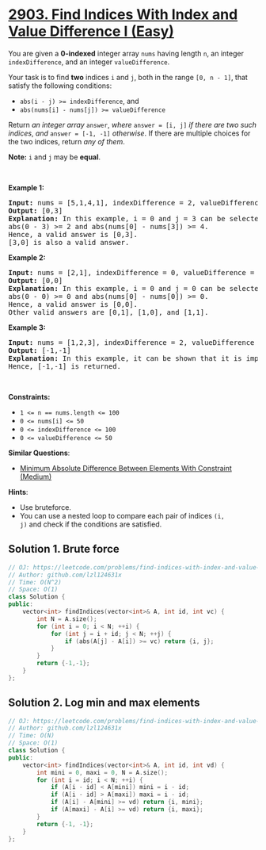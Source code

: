 # [2903. Find Indices With Index and Value Difference I (Easy)](https://leetcode.com/problems/find-indices-with-index-and-value-difference-i)

<p>You are given a <strong>0-indexed</strong> integer array <code>nums</code> having length <code>n</code>, an integer <code>indexDifference</code>, and an integer <code>valueDifference</code>.</p>

<p>Your task is to find <strong>two</strong> indices <code>i</code> and <code>j</code>, both in the range <code>[0, n - 1]</code>, that satisfy the following conditions:</p>

<ul>
	<li><code>abs(i - j) &gt;= indexDifference</code>, and</li>
	<li><code>abs(nums[i] - nums[j]) &gt;= valueDifference</code></li>
</ul>

<p>Return <em>an integer array</em> <code>answer</code>, <em>where</em> <code>answer = [i, j]</code> <em>if there are two such indices</em>, <em>and</em> <code>answer = [-1, -1]</code> <em>otherwise</em>. If there are multiple choices for the two indices, return <em>any of them</em>.</p>

<p><strong>Note:</strong> <code>i</code> and <code>j</code> may be <strong>equal</strong>.</p>

<p>&nbsp;</p>
<p><strong class="example">Example 1:</strong></p>

<pre>
<strong>Input:</strong> nums = [5,1,4,1], indexDifference = 2, valueDifference = 4
<strong>Output:</strong> [0,3]
<strong>Explanation:</strong> In this example, i = 0 and j = 3 can be selected.
abs(0 - 3) &gt;= 2 and abs(nums[0] - nums[3]) &gt;= 4.
Hence, a valid answer is [0,3].
[3,0] is also a valid answer.
</pre>

<p><strong class="example">Example 2:</strong></p>

<pre>
<strong>Input:</strong> nums = [2,1], indexDifference = 0, valueDifference = 0
<strong>Output:</strong> [0,0]
<strong>Explanation:</strong> In this example, i = 0 and j = 0 can be selected.
abs(0 - 0) &gt;= 0 and abs(nums[0] - nums[0]) &gt;= 0.
Hence, a valid answer is [0,0].
Other valid answers are [0,1], [1,0], and [1,1].
</pre>

<p><strong class="example">Example 3:</strong></p>

<pre>
<strong>Input:</strong> nums = [1,2,3], indexDifference = 2, valueDifference = 4
<strong>Output:</strong> [-1,-1]
<strong>Explanation:</strong> In this example, it can be shown that it is impossible to find two indices that satisfy both conditions.
Hence, [-1,-1] is returned.</pre>

<p>&nbsp;</p>
<p><strong>Constraints:</strong></p>

<ul>
	<li><code>1 &lt;= n == nums.length &lt;= 100</code></li>
	<li><code>0 &lt;= nums[i] &lt;= 50</code></li>
	<li><code>0 &lt;= indexDifference &lt;= 100</code></li>
	<li><code>0 &lt;= valueDifference &lt;= 50</code></li>
</ul>


**Similar Questions**:
* [Minimum Absolute Difference Between Elements With Constraint (Medium)](https://leetcode.com/problems/minimum-absolute-difference-between-elements-with-constraint)

**Hints**:
* Use bruteforce.
* You can use a nested loop to compare each pair of indices <code>(i, j)</code> and check if the conditions are satisfied.

## Solution 1. Brute force

```cpp
// OJ: https://leetcode.com/problems/find-indices-with-index-and-value-difference-i
// Author: github.com/lzl124631x
// Time: O(N^2)
// Space: O(1)
class Solution {
public:
    vector<int> findIndices(vector<int>& A, int id, int vc) {
        int N = A.size();
        for (int i = 0; i < N; ++i) {
            for (int j = i + id; j < N; ++j) {
                if (abs(A[j] - A[i]) >= vc) return {i, j};
            }
        }
        return {-1,-1};
    }
};
```

## Solution 2. Log min and max elements

```cpp
// OJ: https://leetcode.com/problems/find-indices-with-index-and-value-difference-i
// Author: github.com/lzl124631x
// Time: O(N)
// Space: O(1)
class Solution {
public:
    vector<int> findIndices(vector<int>& A, int id, int vd) {
        int mini = 0, maxi = 0, N = A.size();
        for (int i = id; i < N; ++i) {
            if (A[i - id] < A[mini]) mini = i - id;
            if (A[i - id] > A[maxi]) maxi = i - id;
            if (A[i] - A[mini] >= vd) return {i, mini};
            if (A[maxi] - A[i] >= vd) return {i, maxi};
        }
        return {-1, -1};
    }
};
```